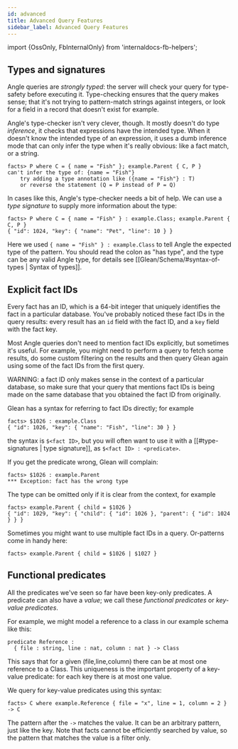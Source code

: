 ```yaml
---
id: advanced
title: Advanced Query Features
sidebar_label: Advanced Query Features
---
```


import {OssOnly, FbInternalOnly} from 'internaldocs-fb-helpers';

## Types and signatures

Angle queries are *strongly typed*: the server will check your query for type-safety before executing it. Type-checking ensures that the query makes sense; that it's not trying to pattern-match strings against integers, or look for a field in a record that doesn't exist for example.

Angle's type-checker isn't very clever, though. It mostly doesn't do type *inference*, it checks that expressions have the intended type. When it doesn't know the intended type of an expression, it uses a dumb inference mode that can only infer the type when it's really obvious: like a fact match, or a string.

```lang=angle
facts> P where C = { name = "Fish" }; example.Parent { C, P }
can't infer the type of: {name = "Fish"}
    try adding a type annotation like ({name = "Fish"} : T)
    or reverse the statement (Q = P instead of P = Q)
```

In cases like this, Angle's type-checker needs a bit of help. We can use a *type signature* to supply more information about the type:

```lang=angle
facts> P where C = { name = "Fish" } : example.Class; example.Parent { C, P }
{ "id": 1024, "key": { "name": "Pet", "line": 10 } }
```

Here we used `{ name = "Fish" } : example.Class` to tell Angle the expected type of the pattern. You should read the colon as "has type", and the type can be any valid Angle type, for details see [[Glean/Schema/#syntax-of-types | Syntax of types]].

## Explicit fact IDs

Every fact has an ID, which is a 64-bit integer that uniquely identifies the fact in a particular database. You've probably noticed these fact IDs in the query results: every result has an `id` field with the fact ID, and a `key` field with the fact key.

Most Angle queries don't need to mention fact IDs explicitly, but sometimes it's useful. For example, you might need to perform a query to fetch some results, do some custom filtering on the results and then query Glean again using some of the fact IDs from the first query.

WARNING: a fact ID only makes sense in the context of a particular database, so make sure that your query that mentions fact IDs is being made on the same database that you obtained the fact ID from originally.

Glean has a syntax for referring to fact IDs directly; for example

```lang=angle
facts> $1026 : example.Class
{ "id": 1026, "key": { "name": "Fish", "line": 30 } }
```

the syntax is `$<fact ID>`, but you will often want to use it with a [[#type-signatures | type signature]], as `$<fact ID> : <predicate>`.

If you get the predicate wrong, Glean will complain:

```lang=angle
facts> $1026 : example.Parent
*** Exception: fact has the wrong type
```

The type can be omitted only if it is clear from the context, for example

```lang=angle
facts> example.Parent { child = $1026 }
{ "id": 1029, "key": { "child": { "id": 1026 }, "parent": { "id": 1024 } } }
```

Sometimes you might want to use multiple fact IDs in a query. Or-patterns come in handy here:

```lang=angle
facts> example.Parent { child = $1026 | $1027 }
```

## Functional predicates

All the predicates we've seen so far have been key-only predicates. A predicate can also have a *value*; we call these *functional predicates* or *key-value predicates*.

For example, we might model a reference to a class in our example schema like this:

```lang=angle
predicate Reference :
  { file : string, line : nat, column : nat } -> Class
```

This says that for a given (file,line,column) there can be at most one reference to a Class.  This uniqueness is the important property of a key-value predicate: for each key there is at most one value.

We query for key-value predicates using this syntax:

```lang=angle
facts> C where example.Reference { file = "x", line = 1, column = 2 } -> C
```

The pattern after the `->` matches the value. It can be an arbitrary pattern, just like the key. Note that facts cannot be efficiently searched by value, so the pattern that matches the value is a filter only.
